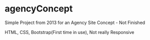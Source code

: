 # agencyConcept
Simple Project from 2013 for an Agency Site Concept - Not Finished


HTML, CSS, Bootstrap(First time in use), Not really Responsive

